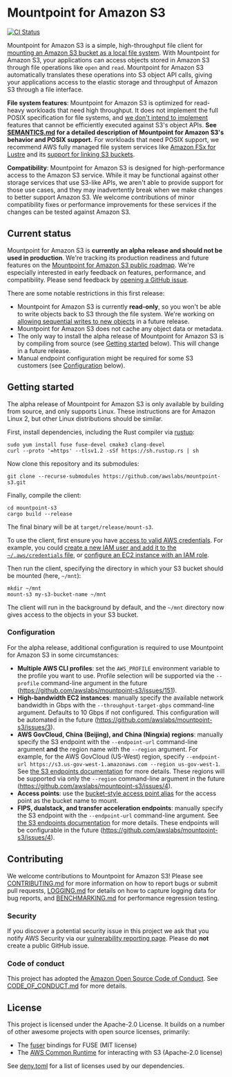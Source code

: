 # Mountpoint for Amazon S3

[![CI Status](https://github.com/awslabs/mountpoint-s3/actions/workflows/integration_main.yml/badge.svg?branch=main)](https://github.com/awslabs/mountpoint-s3/actions/workflows/integration_main.yml)

Mountpoint for Amazon S3 is a simple, high-throughput file client for [mounting an Amazon S3 bucket as a local file system](https://aws.amazon.com/blogs/storage/the-inside-story-on-mountpoint-for-amazon-s3-a-high-performance-open-source-file-client/). With Mountpoint for Amazon S3, your applications can access objects stored in Amazon S3 through file operations like `open` and `read`. Mountpoint for Amazon S3 automatically translates these operations into S3 object API calls, giving your applications access to the elastic storage and throughput of Amazon S3 through a file interface.

**File system features**: Mountpoint for Amazon S3 is optimized for read-heavy workloads that need high throughput. It does not implement the full POSIX specification for file systems, and [we don't intend to implement](doc/SEMANTICS.md#semantics-tenets) features that cannot be efficiently executed against S3's object APIs. **See [SEMANTICS.md](doc/SEMANTICS.md) for a detailed description of Mountpoint for Amazon S3's behavior and POSIX support.** For workloads that need POSIX support, we recommend AWS fully managed file system services like [Amazon FSx for Lustre](https://aws.amazon.com/fsx/lustre/) and its [support for linking S3 buckets](https://docs.aws.amazon.com/fsx/latest/LustreGuide/create-dra-linked-data-repo.html).

**Compatibility**: Mountpoint for Amazon S3 is designed for high-performance access to the Amazon S3 service. While it may be functional against other storage services that use S3-like APIs, we aren't able to provide support for those use cases, and they may inadvertently break when we make changes to better support Amazon S3. We welcome contributions of minor compatibility fixes or performance improvements for these services if the changes can be tested against Amazon S3.

## Current status

Mountpoint for Amazon S3 is **currently an alpha release and should not be used in production**. We're tracking its production readiness and future features on the [Mountpoint for Amazon S3 public roadmap](https://github.com/orgs/awslabs/projects/84). We're especially interested in early feedback on features, performance, and compatibility. Please send feedback by [opening a GitHub issue](https://github.com/awslabs/mountpoint-s3/issues/new/choose).

There are some notable restrictions in this first release:
* Mountpoint for Amazon S3 is currently **read-only**, so you won't be able to write objects back to S3 through the file system. We're working on [allowing sequential writes to new objects](https://github.com/awslabs/mountpoint-s3/issues/27) in a future release.
* Mountpoint for Amazon S3 does not cache any object data or metadata.
* The only way to install the alpha release of Mountpoint for Amazon S3 is by compiling from source (see [Getting started](#getting-started) below). This will change in a future release.
* Manual endpoint configuration might be required for some S3 customers (see [Configuration](#configuration) below).

## Getting started

The alpha release of Mountpoint for Amazon S3 is only available by building from source, and only supports Linux. These instructions are for Amazon Linux 2, but other Linux distributions should be similar.

First, install dependencies, including the Rust compiler via [rustup](https://rustup.rs/):

    sudo yum install fuse fuse-devel cmake3 clang-devel
    curl --proto '=https' --tlsv1.2 -sSf https://sh.rustup.rs | sh

Now clone this repository and its submodules:

    git clone --recurse-submodules https://github.com/awslabs/mountpoint-s3.git

Finally, compile the client:

    cd mountpoint-s3
    cargo build --release

The final binary will be at `target/release/mount-s3`.

To use the client, first ensure you have [access to valid AWS credentials](https://docs.aws.amazon.com/sdkref/latest/guide/access.html). For example, you could [create a new IAM user and add it to the `~/.aws/credentials` file](https://docs.aws.amazon.com/sdkref/latest/guide/access-users.html), or [configure an EC2 instance with an IAM role](https://docs.aws.amazon.com/sdkref/latest/guide/access-iam-roles-for-ec2.html).

Then run the client, specifying the directory in which your S3 bucket should be mounted (here, `~/mnt`):

    mkdir ~/mnt
    mount-s3 my-s3-bucket-name ~/mnt

The client will run in the background by default, and the `~/mnt` directory now gives access to the objects in your S3 bucket.

### Configuration

For the alpha release, additional configuration is required to use Mountpoint for Amazon S3 in some circumstances:

* **Multiple AWS CLI profiles**: set the `AWS_PROFILE` environment variable to the profile you want to use. Profile selection will be supported via the `--profile` command-line argument in the future (https://github.com/awslabs/mountpoint-s3/issues/151).
* **High-bandwidth EC2 instances**: manually specify the available network bandwidth in Gbps with the `--throughput-target-gbps` command-line argument. Defaults to 10 Gbps if not configured. This configuration will be automated in the future (https://github.com/awslabs/mountpoint-s3/issues/3).
* **AWS GovCloud, China (Beijing), and China (Ningxia) regions**: manually specify the S3 endpoint with the `--endpoint-url` command-line argument **and** the region name with the `--region` argument. For example, for the AWS GovCloud (US-West) region, specify `--endpoint-url https://s3.us-gov-west-1.amazonaws.com --region us-gov-west-1`. See [the S3 endpoints documentation](https://docs.aws.amazon.com/general/latest/gr/s3.html) for more details. These regions will be supported via only the `--region` command-line argument in the future (https://github.com/awslabs/mountpoint-s3/issues/4).
* **Access points**: use the [bucket-style access point alias](https://docs.aws.amazon.com/AmazonS3/latest/userguide/access-points-alias.html) for the access point as the bucket name to mount.
* **FIPS, dualstack, and transfer acceleration endpoints**: manually specify the S3 endpoint with the `--endpoint-url` command-line argument. See [the S3 endpoints documentation](https://docs.aws.amazon.com/general/latest/gr/s3.html) for more details. These endpoints will be configurable in the future (https://github.com/awslabs/mountpoint-s3/issues/4).

## Contributing

We welcome contributions to Mountpoint for Amazon S3! Please see [CONTRIBUTING.md](doc/CONTRIBUTING.md) for more information on how to report bugs or submit pull requests, [LOGGING.md](doc/LOGGING.md) for details on how to capture logging data for bug reports, and [BENCHMARKING.md](doc/BENCHMARKING.md) for performance regression testing.

### Security

If you discover a potential security issue in this project we ask that you notify AWS Security via our [vulnerability reporting page](http://aws.amazon.com/security/vulnerability-reporting/). Please do **not** create a public GitHub issue.

### Code of conduct

This project has adopted the [Amazon Open Source Code of Conduct](https://aws.github.io/code-of-conduct). See [CODE_OF_CONDUCT.md](doc/CODE_OF_CONDUCT.md) for more details.

## License

This project is licensed under the Apache-2.0 License. It builds on a number of other awesome projects with open source licenses, primarily:
* The [fuser](https://github.com/cberner/fuser) bindings for FUSE (MIT license)
* The [AWS Common Runtime](https://docs.aws.amazon.com/sdkref/latest/guide/common-runtime.html) for interacting with S3 (Apache-2.0 license)

See [deny.toml](deny.toml) for a list of licenses used by our dependencies.